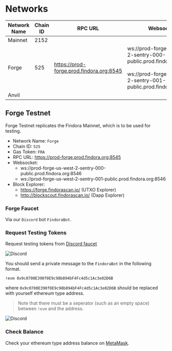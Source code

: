 # Networks

| Network Name | Chain ID | RPC URL                                  | Websocket                                                                                                                                | Native Explorer               | Findora EVM Explorer              |
|--------------|----------|------------------------------------------|------------------------------------------------------------------------------------------------------------------------------------------|-------------------------------|-----------------------------------|
| Mainnet      | 2152     |                                          |                                                                                                                                          |                               |                                   |
| Forge        | 525      | https://prod-forge.prod.findora.org:8545 | ws://prod-forge-us-west-2-sentry-000-public.prod.findora.org:8546<br /><br />ws://prod-forge-us-west-2-sentry-001-public.prod.findora.org:8546 | https://forge.findorascan.io/ | http://blockscout.findorascan.io/ |
| Anvil        |          |                                          |                                                                                                                                          |                               |                                   |

## Forge Testnet

Forge Testnet replicates the Findora Mainnet, which is to be used for testing.

- Network Name: `Forge`
- Chain ID: `525`
- Gas Token: `FRA`
- RPC URL: https://prod-forge.prod.findora.org:8545
- Websocket:
  - ws://prod-forge-us-west-2-sentry-000-public.prod.findora.org:8546
  - ws://prod-forge-us-west-2-sentry-001-public.prod.findora.org:8546
- Block Explorer:
  - https://forge.findorascan.io/  (UTXO Explorer)
  - http://blockscout.findorascan.io/  (Dapp Explorer)
  
### Forge Faucet

Via our `Discord` bot  `FindoraBot`.

### Request Testing Tokens
Request testing tokens from [Discord faucet](https://discord.gg/8bdb8KHuaB)

![Discord](/img/evm/discord_1.png)


You should send a private message to the `FindoraBot` in the following format.

```
!evm 0x9c0700E390f0E9c98b894bF4Fc4d5c1Ac3e02D6B
```

where
`0x9c0700E390f0E9c98b894bF4Fc4d5c1Ac3e02D6B` should be replaced with yourself ethereum type address.
> Note that there must be a seperator (such as an empty space) between `!evm` and the address.

![Discord](/img/evm/direct_evm_faucet.png)

### Check Balance
Check your ethereum type address balance on [MetaMask](03-metamask.md).
